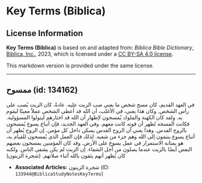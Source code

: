 # Key Terms (Biblica)

## License Information

**Key Terms (Biblica)** is based on and adapted from: _Biblica Bible Dictionary_, [Biblica, Inc.](https://www.biblica.com/), 2023, which is licensed under a [CC BY-SA 4.0 license](https://creativecommons.org/licenses/by-sa/4.0/legalcode.en).

This markdown version is provided under the same license.



--------------------------------

## ممسوح (id: 134162)

في العهد القديم، كان مسح شخص ما يعني صب الزيت عليه. عادةً، كان الزيت يُصب على رأس الشخص. وكان هذا يعني، في الأغلب، أن الله قد أعطى الشخص عملاً معينًا ليقوم به. ولقد كان الكهنة والملوك يُمسحون لإظهار أن الله قد اختارهم ليتولوا المسؤولية. فكانت المسحة تُظهر أن قوته كانت معهم. وفي العهد الجديد، فإن أتباع يسوع يُمسحون بالروح القدس. وهذا يعني أن الروح القدس يسكن داخل كل مؤمن. إن الروح يُظهر أن أتباع يسوع ينتمون إلى الله وهم جزء من شعبه. لذلك فإن العمل الذي يُمسحون للقيام به، هو بمثابة الاستمرار في عمل يسوع على الأرض. وقد كان المؤمنين يمسحون بعضهم البعض أيضًا بالزيت عندما يصلون من أجل الشفاء. إن الزيت لم يكن يشفي الناس. ولكنه كان يُظهر أنهم يثقون بالله أثناء صلاتهم. (شجرة الزيتون)

* **Associated Articles:** شجرة الزيتون (ID: `133944@BiblicaStudyNotesKeyTerms`)

